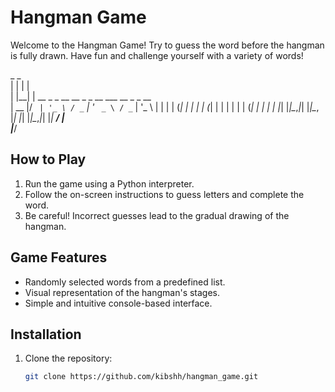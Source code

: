 # Hangman Game

Welcome to the Hangman Game! Try to guess the word before the hangman is fully drawn. Have fun and challenge yourself with a variety of words!

 _    _                                         
| |  | |                                        
| |__| | __ _ _ __   __ _ _ __ ___   __ _ _ __  
|  __  |/ _` | '_ \ / _` | '_ ` _ \ / _` | '_ \ 
| |  | | (_| | | | | (_| | | | | | | (_| | | | |
|_|  |_|\__,_|_| |_|\__, |_| |_| |_|\__,_|_| |_|
                    __/ |                        
                   |___/

## How to Play

1. Run the game using a Python interpreter.
2. Follow the on-screen instructions to guess letters and complete the word.
3. Be careful! Incorrect guesses lead to the gradual drawing of the hangman.

## Game Features

- Randomly selected words from a predefined list.
- Visual representation of the hangman's stages.
- Simple and intuitive console-based interface.

## Installation

1. Clone the repository:

   ```bash
   git clone https://github.com/kibshh/hangman_game.git

